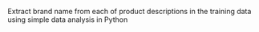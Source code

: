 Extract brand name from each of product descriptions in the training data using simple data analysis in Python
